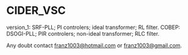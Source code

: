 # CIDER_VSC
version_1: SRF-PLL; PI controlers; ideal transformer; RL filter.
COBEP: DSOGI-PLL; PIR controlers; non-ideal transformer; RLC filter.

Any doubt contact franz1003@hotmail.com or franz1003@gmail.com.
